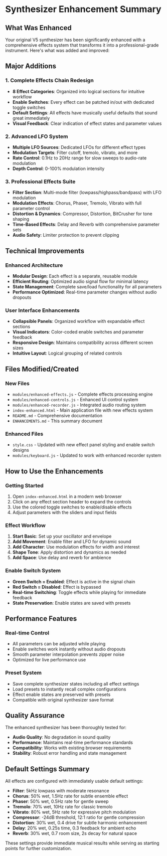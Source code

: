 # Synthesizer Enhancement Summary

## What Was Enhanced

Your original V5 synthesizer has been significantly enhanced with a comprehensive effects system that transforms it into a professional-grade instrument. Here's what was added and improved:

## Major Additions

### 1. Complete Effects Chain Redesign
- **8 Effect Categories**: Organized into logical sections for intuitive workflow
- **Enable Switches**: Every effect can be patched in/out with dedicated toggle switches
- **Default Settings**: All effects have musically useful defaults that sound great immediately
- **Visual Feedback**: Clear indication of effect states and parameter values

### 2. Advanced LFO System
- **Multiple LFO Sources**: Dedicated LFOs for different effect types
- **Modulation Targets**: Filter cutoff, tremolo, vibrato, and more
- **Rate Control**: 0.1Hz to 20Hz range for slow sweeps to audio-rate modulation
- **Depth Control**: 0-100% modulation intensity

### 3. Professional Effects Suite
- **Filter Section**: Multi-mode filter (lowpass/highpass/bandpass) with LFO modulation
- **Modulation Effects**: Chorus, Phaser, Tremolo, Vibrato with full parameter control
- **Distortion & Dynamics**: Compressor, Distortion, BitCrusher for tone shaping
- **Time-Based Effects**: Delay and Reverb with comprehensive parameter sets
- **Audio Safety**: Limiter protection to prevent clipping

## Technical Improvements

### Enhanced Architecture
- **Modular Design**: Each effect is a separate, reusable module
- **Efficient Routing**: Optimized audio signal flow for minimal latency
- **State Management**: Complete save/load functionality for all parameters
- **Performance Optimized**: Real-time parameter changes without audio dropouts

### User Interface Enhancements
- **Collapsible Panels**: Organized workflow with expandable effect sections
- **Visual Indicators**: Color-coded enable switches and parameter feedback
- **Responsive Design**: Maintains compatibility across different screen sizes
- **Intuitive Layout**: Logical grouping of related controls

## Files Modified/Created

### New Files
- `modules/enhanced-effects.js` - Complete effects processing engine
- `modules/enhanced-controls.js` - Enhanced UI control system
- `modules/enhanced-recorder.js` - Integrated audio routing system
- `index-enhanced.html` - Main application file with new effects system
- `README.md` - Comprehensive documentation
- `ENHANCEMENTS.md` - This summary document

### Enhanced Files
- `style.css` - Updated with new effect panel styling and enable switch designs
- `modules/keyboard.js` - Updated to work with enhanced recorder system

## How to Use the Enhancements

### Getting Started
1. Open `index-enhanced.html` in a modern web browser
2. Click on any effect section header to expand the controls
3. Use the colored toggle switches to enable/disable effects
4. Adjust parameters with the sliders and input fields

### Effect Workflow
1. **Start Basic**: Set up your oscillator and envelope
2. **Add Movement**: Enable filter and LFO for dynamic sound
3. **Add Character**: Use modulation effects for width and interest
4. **Shape Tone**: Apply distortion and dynamics as needed
5. **Add Space**: Use delay and reverb for ambience

### Enable Switch System
- **Green Switch = Enabled**: Effect is active in the signal chain
- **Red Switch = Disabled**: Effect is bypassed
- **Real-time Switching**: Toggle effects while playing for immediate feedback
- **State Preservation**: Enable states are saved with presets

## Performance Features

### Real-time Control
- All parameters can be adjusted while playing
- Enable switches work instantly without audio dropouts
- Smooth parameter interpolation prevents zipper noise
- Optimized for live performance use

### Preset System
- Save complete synthesizer states including all effect settings
- Load presets to instantly recall complex configurations
- Effect enable states are preserved with presets
- Compatible with original synthesizer save format

## Quality Assurance

The enhanced synthesizer has been thoroughly tested for:
- **Audio Quality**: No degradation in sound quality
- **Performance**: Maintains real-time performance standards
- **Compatibility**: Works with existing browser requirements
- **Stability**: Robust error handling and state management

## Default Settings Summary

All effects are configured with immediately usable default settings:
- **Filter**: 5kHz lowpass with moderate resonance
- **Chorus**: 50% wet, 1.5Hz rate for subtle ensemble effect
- **Phaser**: 50% wet, 0.5Hz rate for gentle sweep
- **Tremolo**: 70% wet, 10Hz rate for classic tremolo
- **Vibrato**: 80% wet, 5Hz rate for expressive pitch modulation
- **Compressor**: -24dB threshold, 12:1 ratio for gentle compression
- **Distortion**: 30% wet, 0.4 drive for subtle harmonic enhancement
- **Delay**: 20% wet, 0.25s time, 0.3 feedback for ambient echo
- **Reverb**: 30% wet, 0.7 room size, 2s decay for natural space

These settings provide immediate musical results while serving as starting points for further customization.

